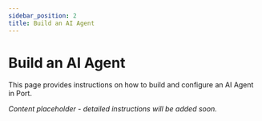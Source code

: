 ```yaml
---
sidebar_position: 2
title: Build an AI Agent
---
```


# Build an AI Agent

This page provides instructions on how to build and configure an AI Agent in Port.

*Content placeholder - detailed instructions will be added soon.* 